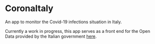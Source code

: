 # CoronaItaly

An app to monitor the Covid-19 infections situation in Italy.

Currently a work in progress, this app serves as a front end for the Open Data provided by the Italian government [here](https://github.com/pcm-dpc/COVID-19).


